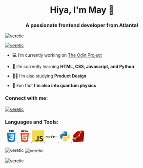 <h1 align="center">Hiya, I'm May 💫</h1>
<h3 align="center">A passionate frontend developer from Atlanta!</h3>

<p align="left"> <img src="https://komarev.com/ghpvc/?username=veretic&label=Profile%20views&color=0e75b6&style=flat" alt="veretic" /> </p>

<p align="left"> <a href="https://github.com/ryo-ma/github-profile-trophy"><img src="https://github-profile-trophy.vercel.app/?username=veretic" alt="veretic" /></a> </p>

- 💻 I’m currently working on [The Odin Project](theodinproject.com/)

- 🍁 I’m currently learning **HTML, CSS, Javascript, and Python**

- 🤳🏾 I’m also studying **Product Design**

- 🤍 Fun fact **I'm also into quantum physics**

<h3 align="left">Connect with me:</h3>
<p align="left">
<a href="https://www.leetcode.com/veretic" target="blank"><img align="center" src="https://raw.githubusercontent.com/rahuldkjain/github-profile-readme-generator/master/src/images/icons/Social/leet-code.svg" alt="veretic" height="30" width="40" /></a>
</p>

<h3 align="left">Languages and Tools:</h3>
<p align="left"> <a href="https://www.w3schools.com/css/" target="_blank" rel="noreferrer"> <img src="https://raw.githubusercontent.com/devicons/devicon/master/icons/css3/css3-original-wordmark.svg" alt="css3" width="40" height="40"/> </a> <a href="https://www.w3.org/html/" target="_blank" rel="noreferrer"> <img src="https://raw.githubusercontent.com/devicons/devicon/master/icons/html5/html5-original-wordmark.svg" alt="html5" width="40" height="40"/> </a> <a href="https://developer.mozilla.org/en-US/docs/Web/JavaScript" target="_blank" rel="noreferrer"> <img src="https://raw.githubusercontent.com/devicons/devicon/master/icons/javascript/javascript-original.svg" alt="javascript" width="40" height="40"/> </a> <a href="https://nodejs.org" target="_blank" rel="noreferrer"> <img src="https://raw.githubusercontent.com/devicons/devicon/master/icons/nodejs/nodejs-original-wordmark.svg" alt="nodejs" width="40" height="40"/> </a> <a href="https://www.python.org" target="_blank" rel="noreferrer"> <img src="https://raw.githubusercontent.com/devicons/devicon/master/icons/python/python-original.svg" alt="python" width="40" height="40"/> </a> <a href="https://www.ruby-lang.org/en/" target="_blank" rel="noreferrer"> <img src="https://raw.githubusercontent.com/devicons/devicon/master/icons/ruby/ruby-original.svg" alt="ruby" width="40" height="40"/> </a> </p>

<p><img align="left" src="https://github-readme-stats.vercel.app/api/top-langs?username=veretic&show_icons=true&locale=en&layout=compact" alt="veretic" /></p>

<p>&nbsp;<img align="center" src="https://github-readme-stats.vercel.app/api?username=veretic&show_icons=true&locale=en" alt="veretic" /></p>

<p><img align="center" src="https://github-readme-streak-stats.herokuapp.com/?user=veretic&" alt="veretic" /></p>

